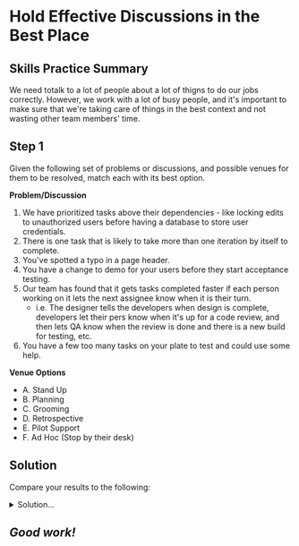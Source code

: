 # Hold Effective Discussions in the Best Place

## Skills Practice Summary

We need totalk to a lot of people about a lot of thigns to do our jobs
correctly. However, we work with a lot of busy people, and it's important to
make sure that we're taking care of things in the best context and not wasting
other team members' time.

## Step 1

Given the following set of problems or discussions, and possible venues for them
to be resolved, match each with its best option.

**Problem/Discussion**

1. We have prioritized tasks above their dependencies - like locking edits to
   unauthorized users before having a database to store user credentials.
2. There is one task that is likely to take more than one iteration by itself to
   complete.
3. You've spotted a typo in a page header.
4. You have a change to demo for your users before they start acceptance
   testing.
5. Our team has found that it gets tasks completed faster if each person working
   on it lets the next assignee know when it is their turn.
   - i.e. The designer tells the developers when design is complete, developers
     let their pers know when it's up for a code review, and then lets QA know
     when the review is done and there is a new build for testing, etc.
6. You have a few too many tasks on your plate to test and could use some help.

**Venue Options**

- A. Stand Up
- B. Planning
- C. Grooming
- D. Retrospective
- E. Pilot Support
- F. Ad Hoc (Stop by their desk)

## Solution

Compare your results to the following:

<details  markdown="1"> <summary> Solution... </summary>

1. B
   - Planning meetings are all about determining and prioritizing work to be
     done.
2. C
   - A key function of grooming meetings is to take required work and break it
     down into smaller pieces that can be accomplished more quickly and
     efficiently.
3. F
   - Bugs found shouldn't wait for an official meeting, and stopping by a
     developer's desk to ask about a possible bug is often a great idea _before_
     reporting a bug.
4. E
   - Sometimes working with customers means phone calls, screen shares, and
     emails throughout the week. Something like a demo that will impact a group
     of customers, however, is usually best saved for a meeting like your piot
     support calls, the better to keep everyone on the same page.
     - It's easier to explain something once, than to explain the same thing and
       answer the same questions 5 times.
5. D
   - The purpose of a retrospective is to identify improvements; things that
     have gone well that should persist across future iterations/projects, or
     things that went poorly that we can improve on in the future.
6. A
   - Standup meetings are where we can discuss what we've done, what we plan to
     do, and roadblocks we need help overcoming. It's a great venue to ask for
     help if we need it to keep up with testing - quality belongs to the whole
     team after all.

</details>

## **_Good work!_**
